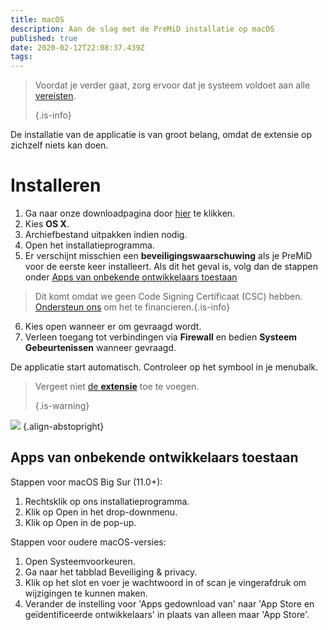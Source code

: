 ```yaml
---
title: macOS
description: Aan de slag met de PreMiD installatie op macOS
published: true
date: 2020-02-12T22:08:37.439Z
tags:
---
```


> Voordat je verder gaat, zorg ervoor dat je systeem voldoet aan alle [vereisten](/install/requirements). 
> 
> {.is-info}

De installatie van de applicatie is van groot belang, omdat de extensie op zichzelf niets kan doen.

# Installeren
1. Ga naar onze downloadpagina door [hier](https://premid.app/downloads) te klikken.
2. Kies **OS X**.
3. Archiefbestand uitpakken indien nodig.
4. Open het installatieprogramma.
5. Er verschijnt misschien een **beveiligingswaarschuwing** als je PreMiD voor de eerste keer installeert. Als dit het geval is, volg dan de stappen onder [Apps van onbekende ontwikkelaars toestaan](https://docs.premid.app/install/macos#allow-apps-from-unidentified-developers)
> Dit komt omdat we geen Code Signing Certificaat (CSC) hebben. [Ondersteun ons](https://www.patreon.com/Timeraa) om het te financieren.{.is-info}
6. Kies open wanneer er om gevraagd wordt.
7. Verleen toegang tot verbindingen via **Firewall** en bedien **Systeem Gebeurtenissen** wanneer gevraagd.

De applicatie start automatisch. Controleer op het symbool in je menubalk.

> Vergeet niet [de **extensie**](/install) toe te voegen. 
> 
> {.is-warning}

![](https://img.icons8.com/color/2x/mac-logo.png) {.align-abstopright}

## Apps van onbekende ontwikkelaars toestaan
Stappen voor macOS Big Sur (11.0+):
1. Rechtsklik op ons installatieprogramma.
2. Klik op Open in het drop-downmenu.
3. Klik op Open in de pop-up.

Stappen voor oudere macOS-versies:
1. Open Systeemvoorkeuren.
2. Ga naar het tabblad Beveiliging & privacy.
3. Klik op het slot en voer je wachtwoord in of scan je vingerafdruk om wijzigingen te kunnen maken.
4. Verander de instelling voor 'Apps gedownload van' naar 'App Store en geïdentificeerde ontwikkelaars' in plaats van alleen maar 'App Store'.